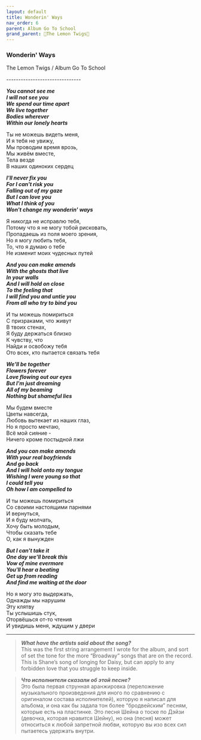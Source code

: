 ```yaml
---  
layout: default  
title: Wonderin' Ways  
nav_order: 6 
parent: Album Go To School  
grand_parent: 🍋The Lemon Twigs🍋  
--- 
```


### **Wonderin' Ways**
<p>
The Lemon Twigs	/ Album Go To School
</p>
-------------------------------

**_You cannot see me  
I will not see you  
We spend our time apart  
We live together  
Bodies wherever  
Within our lonely hearts_**  

Ты не можешь видеть меня,    
И я тебя не увижу,  
Мы проводим время врозь,  
Мы живём вместе,  
Тела везде  
В наших одиноких сердец  

**_I'll never fix you  
For I can't risk you  
Falling out of my gaze  
But I can love you  
What I think of you  
Won't change my wonderin' ways_**  

Я никогда не исправлю тебя,  
Потому что я не могу тобой рисковать,  
Пропадаешь из поля моего зрения,  
Но я могу любить тебя,  
То, что я думаю о тебе  
Не изменит моих чудесных путей  

**_And you can make amends  
With the ghosts that live  
In your walls  
And I will hold on close  
To the feeling that  
I will find you and untie you  
From all who try to bind you_**  

И ты можешь помириться  
С призраками, что живут  
В твоих стенах,  
Я буду держаться близко  
К чувству, что  
Найди и освобожу тебя  
Ото всех, кто пытается связать тебя  

**_We'll be together  
Flowers forever  
Love flowing out our eyes  
But I'm just dreaming  
All of my beaming  
Nothing but shameful lies_**  

Мы будем вместе  
Цветы навсегда,  
Любовь вытекает из наших глаз,  
Но я просто мечтаю,  
Всё мой сияние -  
Ничего кроме постыдной лжи  

**_And you can make amends  
With your real boyfriends  
And go back  
And I will hold onto my tongue  
Wishing I were young so that  
I could tell you  
Oh how I am compelled to_**  

И ты можешь помириться  
Со своими настоящими парнями  
И вернуться,  
И я буду молчать,  
Хочу быть молодым,  
Чтобы сказать тебе  
О, как я вынужден  

**_But I can't take it  
One day we'll break this  
Vow of mine evermore  
You'll hear a beating  
Get up from reading  
And find me waiting at the door_**  

Но я могу это выдержать,  
Однажды мы нарушим  
Эту клятву  
Ты услышишь стук,  
Оторвёшься от-то чтения  
И увидишь меня, ждущим у двери  

- - -

> **_What have the artists said about the song?_**  
This was the first string arrangement I wrote for the album, and sort of set the tone for the more “Broadway” songs that are on the record. This is Shane’s song of longing for Daisy, but can apply to any forbidden love that you struggle to keep inside.

> **_Что исполнители сказали об этой песне?_**  
Это была первая струнная аранжировка (переложение музыкального произведения для иного по сравнению с оригиналом состава исполнителей), которую я написал для альбома, и она как бы задала тон более “бродвейским” песням, которые есть на пластинке. Это песня Шейна о тоске по Дэйзи (девочка, которая нравится Шейну), но она (песня) может относиться к любой запретной любви, которую вы изо всех сил пытаетесь удержать внутри.
